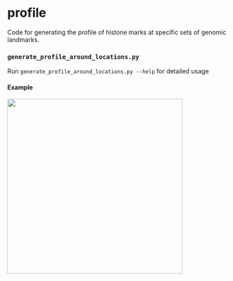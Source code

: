 # profile
Code for generating the profile of histone marks at specific sets of genomic landmarks.

### `generate_profile_around_locations.py`
Run `generate_profile_around_locations.py --help` for detailed usage

#### Example
<img src="https://github.com/zhouhaozeng/bioinformatics-codebase/blob/master/examples/example-profile-1.png" width="400">
